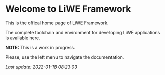 # Welcome to LiWE Framework

This is the offical home page of LiWE Framework.

The complete toolchain and environment for developing LiWE applications is available here.

**NOTE:** This is a work in progress.

Please, use the left menu to navigate the documentation.


*Last update: 2022-01-18 08:23:03*